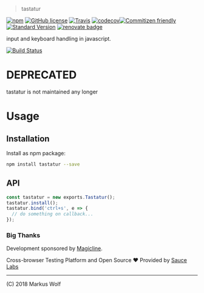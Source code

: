 > tastatur

[![npm](https://img.shields.io/npm/v/tastatur.svg)](https://www.npmjs.com/package/tastatur)
[![GitHub license](https://img.shields.io/github/license/KnisterPeter/tastatur.svg)]()
[![Travis](https://img.shields.io/travis/KnisterPeter/tastatur.svg)](https://travis-ci.org/KnisterPeter/tastatur)
[![codecov](https://codecov.io/gh/KnisterPeter/tastatur/branch/master/graph/badge.svg)](https://codecov.io/gh/KnisterPeter/tastatur)[![Commitizen friendly](https://img.shields.io/badge/commitizen-friendly-brightgreen.svg)](http://commitizen.github.io/cz-cli/)
[![Standard Version](https://img.shields.io/badge/release-standard%20version-brightgreen.svg)](https://github.com/conventional-changelog/standard-version)
[![renovate badge](https://img.shields.io/badge/renovate-enabled-brightgreen.svg)](https://renovateapp.com/)

input and keyboard handling in javascript.

[![Build Status](https://saucelabs.com/browser-matrix/KnisterPeter.svg)](https://saucelabs.com/beta/builds/88c196f5bd4b4ed296c1419798d66af3)

# DEPRECATED

tastatur is not maintained any longer

# Usage

## Installation
Install as npm package:

```sh
npm install tastatur --save
```

## API

```js
const tastatur = new exports.Tastatur();
tastatur.install();
tastatur.bind('ctrl+s', e => {
  // do something on callback...
});
```

### Big Thanks

Development sponsored by [Magicline](http://www.magicline.com).

Cross-browser Testing Platform and Open Source :heart: Provided by [Sauce Labs](https://saucelabs.com)

---

 (C) 2018 Markus Wolf
